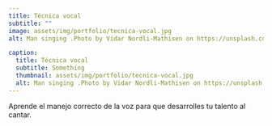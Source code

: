```yaml
---
title: Técnica vocal
subtitle: ""
image: assets/img/portfolio/tecnica-vocal.jpg
alt: Man singing .Photo by Vidar Nordli-Mathisen on https://unsplash.com/photos/HyEF6_hXBL0

caption:
  title: Técnica vocal
  subtitle: Something
  thumbnail: assets/img/portfolio/tecnica-vocal.jpg
  alt: Man singing .Photo by Vidar Nordli-Mathisen on https://unsplash.com/photos/HyEF6_hXBL0
---
```

Aprende el manejo correcto de la voz para que desarrolles tu talento al cantar.

<!-- {:.list-inline}
- Date: January 2017
- Client: Explore
- Category: Graphic Design -->
